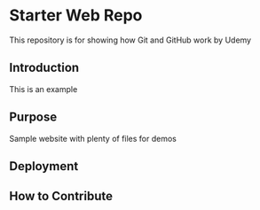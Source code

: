 # Starter Web Repo

This repository is for showing how Git and GitHub work by Udemy

## Introduction

This is an example

## Purpose

Sample website with plenty of files for demos

## Deployment

## How to Contribute